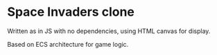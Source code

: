 # Space Invaders clone

Written as in JS with no dependencies, using HTML canvas for display.

Based on ECS architecture for game logic.
